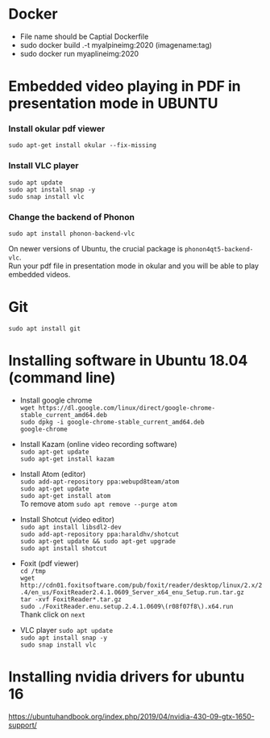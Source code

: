 # Docker
- File name should be Captial Dockerfile
- sudo docker build .-t myalpineimg:2020 (imagename:tag) 
- sudo docker run myaplineimg:2020

# Embedded video playing in PDF in presentation mode in UBUNTU

### Install okular pdf viewer
```
sudo apt-get install okular --fix-missing
```

### Install VLC player

`sudo apt update`<br/>
`sudo apt install snap -y`<br/>
`sudo snap install vlc`<br/>

### Change the backend of Phonon
```
sudo apt install phonon-backend-vlc
```
On newer versions of Ubuntu, the crucial package is `phonon4qt5-backend-vlc`.<br/>
Run your pdf file in presentation mode in okular and you will be able to play embedded videos. 

# Git
`sudo apt install git`<br/>


# Installing software in Ubuntu 18.04 (command line)
- Install google chrome<br/>
`wget https://dl.google.com/linux/direct/google-chrome-stable_current_amd64.deb`<br/>
`sudo dpkg -i google-chrome-stable_current_amd64.deb`<br/>
`google-chrome`<br/>

- Install Kazam (online video recording software)<br/>
`sudo apt-get update`<br/>
`sudo apt-get install kazam`<br/>

- Install Atom (editor)<br/>
`sudo add-apt-repository ppa:webupd8team/atom`<br/>
`sudo apt-get update`<br/>
`sudo apt-get install atom`<br/>
To remove atom `sudo apt remove --purge atom`<br/>

- Install Shotcut (video editor)<br/>
`sudo apt install libsdl2-dev`<br/>
`sudo add-apt-repository ppa:haraldhv/shotcut`<br/>
`sudo apt-get update && sudo apt-get upgrade`<br/>
`sudo apt install shotcut`<br/>

- Foxit (pdf viewer)<br/>
`cd /tmp`<br/>
`wget http://cdn01.foxitsoftware.com/pub/foxit/reader/desktop/linux/2.x/2.4/en_us/FoxitReader2.4.1.0609_Server_x64_enu_Setup.run.tar.gz`<br/>
`tar -xvf FoxitReader*.tar.gz`<br/>
`sudo ./FoxitReader.enu.setup.2.4.1.0609\(r08f07f8\).x64.run`<br/>
Thank click on `next`<br/>

- VLC player
`sudo apt update`<br/>
`sudo apt install snap -y`<br/>
`sudo snap install vlc`<br/>

# Installing nvidia drivers for ubuntu 16
https://ubuntuhandbook.org/index.php/2019/04/nvidia-430-09-gtx-1650-support/
